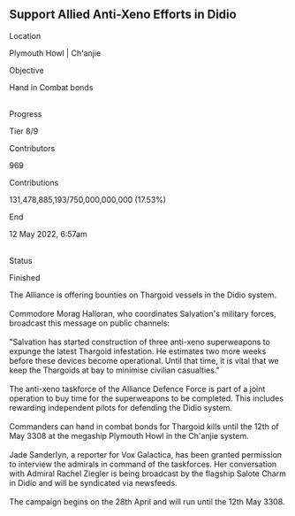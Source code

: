 ## Support Allied Anti-Xeno Efforts in Didio

Location

Plymouth Howl \| Ch\'anjie

Objective

Hand in Combat bonds

\
Progress

Tier 8/9

Contributors

969

Contributions

131,478,885,193/750,000,000,000 (17.53%)

End

12 May 2022, 6:57am

\
Status

Finished

The Alliance is offering bounties on Thargoid vessels in the Didio
system.\
\
Commodore Morag Halloran, who coordinates Salvation\'s military forces,
broadcast this message on public channels:\
\
\"Salvation has started construction of three anti-xeno superweapons to
expunge the latest Thargoid infestation. He estimates two more weeks
before these devices become operational. Until that time, it is vital
that we keep the Thargoids at bay to minimise civilian casualties.\"\
\
The anti-xeno taskforce of the Alliance Defence Force is part of a joint
operation to buy time for the superweapons to be completed. This
includes rewarding independent pilots for defending the Didio system.\
\
Commanders can hand in combat bonds for Thargoid kills until the 12th of
May 3308 at the megaship Plymouth Howl in the Ch\'anjie system.\
\
Jade Sanderlyn, a reporter for Vox Galactica, has been granted
permission to interview the admirals in command of the taskforces. Her
conversation with Admiral Rachel Ziegler is being broadcast by the
flagship Salote Charm in Didio and will be syndicated via newsfeeds.\
\
The campaign begins on the 28th April and will run until the 12th May
3308.
